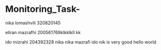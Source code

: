 # Monitoring_Task-

nika lomashvili 320820145

eliran mazrafhi 200561769klkklkll
kk

ido mizrahi 204392328
 nika
 nika
mazrafi
ido
nik is very good
hello world
